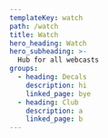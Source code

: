 ```yaml
---
templateKey: watch
path: /watch
title: Watch
hero_heading: Watch
hero_subheading: >-
  Hub for all webcasts
groups:
  - heading: Decals
    description: hi
    linked_page: bye
  - heading: Club
    description: a
    linked_page: b
---
```


